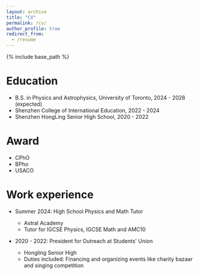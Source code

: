 ```yaml
---
layout: archive
title: "CV"
permalink: /cv/
author_profile: true
redirect_from:
  - /resume
---
```


{% include base_path %}

Education
======
* B.S. in Physics and Astrophysics, University of Toronto, 2024 - 2028 (expected)
* Shenzhen College of International Education, 2022 - 2024
* Shenzhen HongLing Senior High School, 2020 - 2022


Award
======
* CPhO
* BPho
* USACO

Work experience
======
* Summer 2024: High School Physics and Math Tutor
  * Astral Academy
  * Tutor for IGCSE Physics, IGCSE Math and AMC10

* 2020 - 2022: President for Outreach at Students' Union
  * Hongling Senior High
  * Duties included: Financing and organizing events like charity bazaar and singing competition

  
<!-- Skills
======
* Skill 1
* Skill 2
  * Sub-skill 2.1
  * Sub-skill 2.2
  * Sub-skill 2.3
* Skill 3 -->

<!-- Publications
======
  <ul>{% for post in site.publications reversed %}
    {% include archive-single-cv.html %}
  {% endfor %}</ul> -->
  
<!-- Talks
======
  <ul>{% for post in site.talks reversed %}
    {% include archive-single-talk-cv.html  %}
  {% endfor %}</ul>
  
Teaching
======
  <ul>{% for post in site.teaching reversed %}
    {% include archive-single-cv.html %}
  {% endfor %}</ul> -->
  
<!-- Service and leadership
======
* Currently signed in to 43 different slack teams -->
